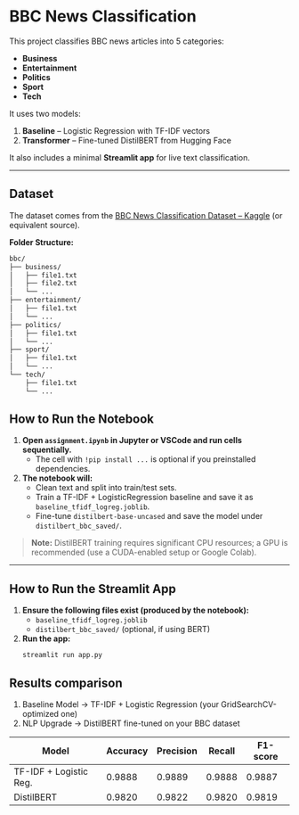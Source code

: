 # BBC News Classification

This project classifies BBC news articles into 5 categories:

- **Business**
- **Entertainment**
- **Politics**
- **Sport**
- **Tech**

It uses two models:

1. **Baseline** – Logistic Regression with TF-IDF vectors
2. **Transformer** – Fine-tuned DistilBERT from Hugging Face

It also includes a minimal **Streamlit app** for live text classification.

---

## Dataset

The dataset comes from the [BBC News Classification Dataset – Kaggle](https://www.kaggle.com/datasets/ankurzing/sentiment-analysis-for-financial-news) (or equivalent source).

**Folder Structure:**

```bash
bbc/
├── business/
│   ├── file1.txt
│   ├── file2.txt
│   └── ...
├── entertainment/
│   ├── file1.txt
│   └── ...
├── politics/
│   ├── file1.txt
│   └── ...
├── sport/
│   ├── file1.txt
│   └── ...
└── tech/
    ├── file1.txt
    └── ...
```

## How to Run the Notebook

1. **Open `assignment.ipynb` in Jupyter or VSCode and run cells sequentially.**
   - The cell with `!pip install ...` is optional if you preinstalled dependencies.
2. **The notebook will:**
   - Clean text and split into train/test sets.
   - Train a TF-IDF + LogisticRegression baseline and save it as `baseline_tfidf_logreg.joblib`.
   - Fine-tune `distilbert-base-uncased` and save the model under `distilbert_bbc_saved/`.

> **Note:** DistilBERT training requires significant CPU resources; a GPU is recommended (use a CUDA-enabled setup or Google Colab).

---

## How to Run the Streamlit App

1. **Ensure the following files exist (produced by the notebook):**
   - `baseline_tfidf_logreg.joblib`
   - `distilbert_bbc_saved/` (optional, if using BERT)
2. **Run the app:**
   ```bash
   streamlit run app.py
   ```
## Results comparison
1. Baseline Model → TF-IDF + Logistic Regression (your GridSearchCV-optimized one)
2. NLP Upgrade → DistilBERT fine-tuned on your BBC dataset

| Model                  | Accuracy | Precision | Recall | F1-score |
| ---------------------- | -------- | --------- | ------ | -------- |
| TF-IDF + Logistic Reg. | 0.9888     | 0.9889      | 0.9888   | 0.9887     |
| DistilBERT             | 0.9820     | 0.9822     | 0.9820   | 0.9819     |
